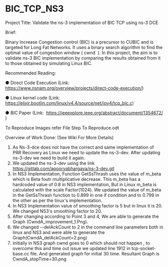 # BIC_TCP_NS3

Project Title: Validate the ns-3 implementation of BIC TCP using ns-3 DCE

Brief: 

Binary Increase Congestion control (BIC) is a precursor to CUBIC and is targeted for
Long Fat Networks. It uses a binary search algorithm to find the optimal value of congestion
window (​ cwnd ​ ). In this project, the aim is to validate ns-3 BIC implementation by comparing
the results obtained from it to those obtained by simulating Linux BIC.

Recommended Reading:

● Direct Code Execution (Link: https://www.nsnam.org/overview/projects/direct-code-execution/​ )

● Linux kernel code (Link: ​ https://elixir.bootlin.com/linux/v4.4/source/net/ipv4/tcp_bic.c​ )

● BIC Paper (Link: ​ https://ieeexplore.ieee.org/abstract/document/1354672/​ )

To Reproduce Images refer File Step To Reproduce.odt


Overview of Work Done:
(See Wiki For More Details)

1) As Ns-3-dce does not have the correct and same  implementation of PRR Recovery as Linux we need to update the ns-3-dev. After updating ns-3-dev we need to build it again. 
2) We updated the ns-3-dev using the link https://gitlab.com/apoorvabhargava/ns-3-dev.git
3) In NS3 Implementation, Function GetSsThrash uses the value of m_beta which is Beta foutr multiplicative decrease. This m_beta has a hardcoded value of 0.8 in NS3 implementation, But in Linux m_beta is calculated with the scale Factor(1024). We updated the value of m_beta in the GetSsThrash function to 0.899 in one if condition and to 0.799 in the other as per the linux's implementation.
4) In NS3 Implementation value of smoothing factor is 5 but in linux it is 20. We changed NS3's smoothing factor to 20.
5) After changing according to Point 3 and 4, We are able to generate the Graph (CwndA_improvement_1.Png).
6) We changed --delAckCount to 2 in the command line parameters both in linux and NS3 and were able to generate the Graph(CwndA_delAckCount=2.png)
7) Initially in NS3 graph cwnd goes to 0 which should not happen , to overcome this and time out issue we updated line 1912 in tcp-socket-base.cc file. And generated graph for initial 30 time. Resultant Graph is CwndA_stopTime=30.png
